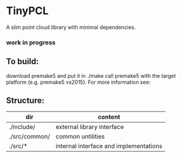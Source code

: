 # TinyPCL
A slim point cloud library with minimal dependencies.

### **work in progress**

## To build:
download premake5 and put it in ./make
call premake5 with the target platform (e.g. premake5 vs2015).
For more information see:

## Structure:

| dir               | content                    |
|-------------------|----------------------------|
| ./include/        | external library interface |
| ./src/common/     | common untilities          |
| ./src/*           | internal interface and implementations |


